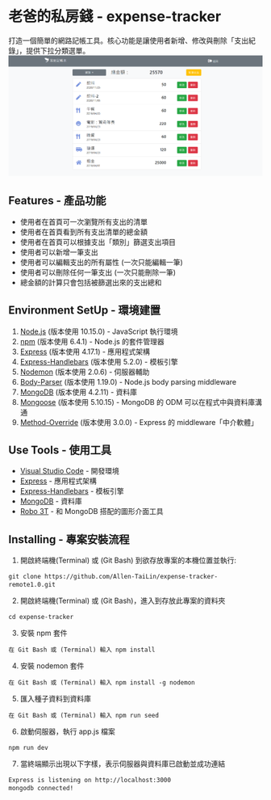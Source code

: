 # 老爸的私房錢 - expense-tracker

打造一個簡單的網路記帳工具。核心功能是讓使用者新增、修改與刪除「支出紀錄」，提供下拉分類選單。
![](/2_3A12_expense-tracker.png)

## Features - 產品功能

- 使用者在首頁可一次瀏覽所有支出的清單
- 使用者在首頁看到所有支出清單的總金額
- 使用者在首頁可以根據支出「類別」篩選支出項目
- 使用者可以新增一筆支出
- 使用者可以編輯支出的所有屬性 (一次只能編輯一筆)
- 使用者可以刪除任何一筆支出 (一次只能刪除一筆)
- 總金額的計算只會包括被篩選出來的支出總和

## Environment SetUp - 環境建置

1. [Node.js](https://nodejs.org/en/) (版本使用 10.15.0) - JavaScript 執行環境
2. [npm](https://nodejs.org/en/) (版本使用 6.4.1) - Node.js 的套件管理器
3. [Express](https://www.npmjs.com/package/express) (版本使用 4.17.1) - 應用程式架構
4. [Express-Handlebars](https://www.npmjs.com/package/express-handlebars) (版本使用 5.2.0) - 模板引擎
5. [Nodemon](https://www.npmjs.com/package/nodemon) (版本使用 2.0.6) - 伺服器輔助
6. [Body-Parser](https://www.npmjs.com/package/body-parser) (版本使用 1.19.0) - Node.js body parsing middleware
7. [MongoDB](https://www.mongodb.com/) (版本使用 4.2.11) - 資料庫
8. [Mongoose](https://www.npmjs.com/package/mongoose) (版本使用 5.10.15) - MongoDB 的 ODM 可以在程式中與資料庫溝通
9. [Method-Override](https://www.npmjs.com/package/method-override) (版本使用 3.0.0) - Express 的 middleware「中介軟體」

## Use Tools - 使用工具

- [Visual Studio Code](https://visualstudio.microsoft.com/zh-hant/) - 開發環境
- [Express](https://www.npmjs.com/package/express) - 應用程式架構
- [Express-Handlebars](https://www.npmjs.com/package/express-handlebars) - 模板引擎
- [MongoDB](https://www.mongodb.com/) - 資料庫
- [Robo 3T](https://robomongo.org/) - 和 MongoDB 搭配的圖形介面工具

## Installing - 專案安裝流程

1. 開啟終端機(Terminal) 或 (Git Bash) 到欲存放專案的本機位置並執行:

```
git clone https://github.com/Allen-TaiLin/expense-tracker-remote1.0.git
```

2. 開啟終端機(Terminal) 或 (Git Bash)，進入到存放此專案的資料夾

```
cd expense-tracker
```

3. 安裝 npm 套件

```
在 Git Bash 或 (Terminal) 輸入 npm install
```

4. 安裝 nodemon 套件

```
在 Git Bash 或 (Terminal) 輸入 npm install -g nodemon
```

5. 匯入種子資料到資料庫

```
在 Git Bash 或 (Terminal) 輸入 npm run seed
```

6. 啟動伺服器，執行 app.js 檔案

```
npm run dev
```

7. 當終端顯示出現以下字樣，表示伺服器與資料庫已啟動並成功連結

```
Express is listening on http://localhost:3000
mongodb connected!
```



